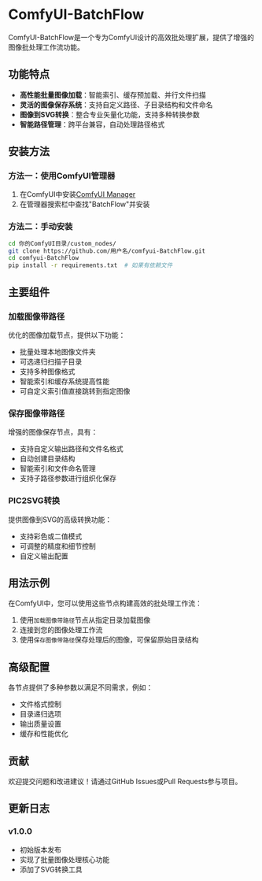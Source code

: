 # ComfyUI-BatchFlow

ComfyUI-BatchFlow是一个专为ComfyUI设计的高效批处理扩展，提供了增强的图像批处理工作流功能。

## 功能特点

- **高性能批量图像加载**：智能索引、缓存预加载、并行文件扫描
- **灵活的图像保存系统**：支持自定义路径、子目录结构和文件命名
- **图像到SVG转换**：整合专业矢量化功能，支持多种转换参数
- **智能路径管理**：跨平台兼容，自动处理路径格式

## 安装方法

### 方法一：使用ComfyUI管理器
1. 在ComfyUI中安装[ComfyUI Manager](https://github.com/ltdrdata/ComfyUI-Manager)
2. 在管理器搜索栏中查找"BatchFlow"并安装

### 方法二：手动安装
```bash
cd 你的ComfyUI目录/custom_nodes/
git clone https://github.com/用户名/comfyui-BatchFlow.git
cd comfyui-BatchFlow
pip install -r requirements.txt  # 如果有依赖文件
```

## 主要组件

### 加载图像带路径
优化的图像加载节点，提供以下功能：
- 批量处理本地图像文件夹
- 可选递归扫描子目录
- 支持多种图像格式
- 智能索引和缓存系统提高性能
- 可自定义索引值直接跳转到指定图像

### 保存图像带路径
增强的图像保存节点，具有：
- 支持自定义输出路径和文件名格式
- 自动创建目录结构
- 智能索引和文件命名管理
- 支持子路径参数进行组织化保存

### PIC2SVG转换
提供图像到SVG的高级转换功能：
- 支持彩色或二值模式
- 可调整的精度和细节控制
- 自定义输出配置

## 用法示例

在ComfyUI中，您可以使用这些节点构建高效的批处理工作流：

1. 使用`加载图像带路径`节点从指定目录加载图像
2. 连接到您的图像处理工作流
3. 使用`保存图像带路径`保存处理后的图像，可保留原始目录结构

## 高级配置

各节点提供了多种参数以满足不同需求，例如：
- 文件格式控制
- 目录递归选项
- 输出质量设置
- 缓存和性能优化

## 贡献

欢迎提交问题和改进建议！请通过GitHub Issues或Pull Requests参与项目。

## 更新日志

### v1.0.0
- 初始版本发布
- 实现了批量图像处理核心功能
- 添加了SVG转换工具
